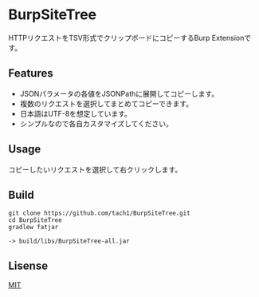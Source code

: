 # BurpSiteTree
HTTPリクエストをTSV形式でクリップボードにコピーするBurp Extensionです。

## Features
- JSONパラメータの各値をJSONPathに展開してコピーします。
- 複数のリクエストを選択してまとめてコピーできます。
- 日本語はUTF-8を想定しています。
- シンプルなので各自カスタマイズしてください。

## Usage
コピーしたいリクエストを選択して右クリックします。

## Build
```
git clone https://github.com/tach1/BurpSiteTree.git
cd BurpSiteTree
gradlew fatjar

-> build/libs/BurpSiteTree-all.jar
```
## Lisense
[MIT](https://github.com/tach1/BurpSiteTree/blob/main/LICENSE)